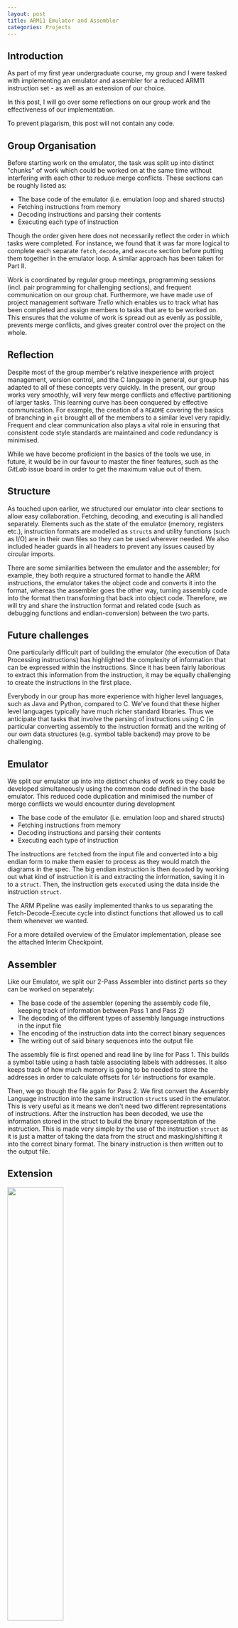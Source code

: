 ```yaml
---
layout: post
title: ARM11 Emulator and Assembler
categories: Projects
---
```


## Introduction

As part of my first year undergraduate course, my group and I were tasked with implementing an emulator and assembler for a reduced ARM11 instruction set - as well as an extension of our choice.

In this post, I will go over some reflections on our group work and the effectiveness of our implementation.

To prevent plagarism, this post will not contain any code.

## Group Organisation

Before starting work on the emulator, the task was split up into distinct "chunks" of work which could be worked on at the same time without interfering with each other to reduce merge conflicts. These sections can be roughly listed as:

- The base code of the emulator (i.e. emulation loop and shared structs)
- Fetching instructions from memory
- Decoding instructions and parsing their contents
- Executing each type of instruction

Though the order given here does not necessarily reflect the order in which tasks were completed. For instance, we found that it was far more logical to complete each separate `fetch`, `decode`, and `execute` section before putting them together in the emulator loop. A similar approach has been taken for Part II.

Work is coordinated by regular group meetings, programming sessions (incl. pair programming for challenging sections), and frequent communication on our group chat. Furthermore, we have made use of project management software *Trello* which enables us to track what has been completed and assign members to tasks that are to be worked on. This ensures that the volume of work is spread out as evenly as possible, prevents merge conflicts, and gives greater control over the project on the whole.  

## Reflection

Despite most of the group member's relative inexperience with project management, version control, and the C language in general, our group has adapted to all of these concepts very quickly. In the present, our group works very smoothly, will very few merge conflicts and effective partitioning of larger tasks. This learning curve has been conquered by effective communication. For example, the creation of a `README` covering the basics of branching in `git` brought all of the members to a similar level very rapidly. Frequent and clear communication also plays a vital role in ensuring that consistent code style standards are maintained and code redundancy is minimised. 

While we have become proficient in the basics of the tools we use, in future, it would be in our favour to master the finer features, such as the *GitLab* issue board in order to get the maximum value out of them.

## Structure

As touched upon earlier, we structured our emulator into clear sections to allow easy collaboration. Fetching, decoding, and executing is all handled separately. Elements such as the state of the emulator (memory, registers etc.), instruction formats are modelled as `struct`s and utility functions (such as I/O) are in their own files so they can be used wherever needed. We also included header guards in all headers to prevent any issues caused by circular imports.

There are some similarities between the emulator and the assembler; for example, they both require a structured format to handle the ARM instructions, the emulator takes the object code and converts it into the format, whereas the assembler goes the other way, turning assembly code into the format then transforming that back into object code. Therefore, we will try and share the instruction format and related code (such as debugging functions and endian-conversion) between the two parts. 

## Future challenges

One particularly difficult part of building the emulator (the execution of Data Processing instructions) has highlighted the complexity of information that can be expressed within the instructions. Since it has been fairly laborious to extract this information from the instruction, it may be equally challenging to create the instructions in the first place.

Everybody in our group has more experience with higher level languages, such as Java and Python, compared to C. We've found that these higher level languages typically have much richer standard libraries. Thus we anticipate that tasks that involve the parsing of instructions using C (in particular converting assembly to the instruction format) and the writing of our own data structures (e.g. symbol table backend) may prove to be challenging.


## Emulator

We split our emulator up into into distinct chunks of work so they could be developed simultaneously using the common code defined in the base emulator. This reduced code duplication and minimised the number of merge conflicts we would encounter during development

- The base code of the emulator (i.e. emulation loop and shared structs)
- Fetching instructions from memory
- Decoding instructions and parsing their contents
- Executing each type of instruction

The instructions are `fetch`ed from the input file and converted into a big endian form to make them easier to process as they would match the diagrams in the spec. The big endian instruction is then `decode`d by working out what kind of instruction it is and extracting the information, saving it in to a `struct`. Then, the instruction gets `execute`d using the data inside the instruction `struct`.

The ARM Pipeline was easily implemented thanks to us separating the Fetch-Decode-Execute cycle into distinct functions that allowed us to call them whenever we wanted.

For a more detailed overview of the Emulator implementation, please see the attached Interim Checkpoint.

## Assembler

Like our Emulator, we split our 2-Pass Assembler into distinct parts so they can be worked on separately:

- The base code of the assembler (opening the assembly code file, keeping track of information between Pass 1 and Pass 2)
- The decoding of the different types of assembly language instructions in the input file
- The encoding of the instruction data into the correct binary sequences
- The writing out of said binary sequences into the output file


The assembly file is first opened and read line by line for Pass 1. This builds a symbol table using a hash table associating labels with addresses. It also keeps track of how much memory is going to be needed to store the addresses in order to calculate offsets for `ldr` instructions for example.

Then, we go though the file again for Pass 2. We first convert the Assembly Language instruction into the same instruction `struct`s used in the emulator. This is very useful as it means we don't need two different representations of instructions. After the instruction has been decoded, we use the information stored in the struct to build the binary representation of the instruction. This is made very simple by the use of the instruction `struct` as it is just a matter of taking the data from the struct and masking/shifting it into the correct binary format. The binary instruction is then written out to the output file.

## Extension
<img src="/assets/2018-06-30-c-project/pong-game.png" width="50%"/>

### Overview

Our extension is the classic video game Pong, except instead of playing it using traditional methods like a keyboard or mouse, it is controlled by each player's movement.

A camera is used, in conjunction with tracking markers on the players, to track each player's movements. The players movements correspond to the movement of their paddle within in the game. To make sure the tracking works as well as it can, it is run on its own machine, sending movement data over a network to the game itself.

## Extension
<img src="/assets/2018-06-30-c-project/pong-game-2.png" width="50%"/>


### Design and Implementation

Just like the previous parts of our project, the extension needed to be split up so people could work on it without conflicting. The two main parts of the game are the core game itself, and the marker tracking.

The game has been written in C using the SDL library. This library allows us to easily create windows, display graphics, and accept user input. Instead of writing a full collision detection algorithm, since the paddles only move up and down we can simply check the `y` positions of the ball and the paddle when the ball reaches the `x` position of the paddle to see if they would collide or not.

The marker tracking is written in C++ using the OpenCV library. This library has a module built to track the ArUco markers used in our project. Each marker has a unique ID, allowing us to track the positions of the marker for Player 1 and the marker for Player 2 simultaneously.

The position differences are then sent from the computer running the marker tracking software to the machine running the game by sending out UDP network packets of the form `(p1_diff, p2_diff)`

### Testing

To test our extension, we wrote a series of tests that ensure the major parts of our extension are working as intended. We then utilised the Continuous Integration feature built into GitLab to run these tests automatically when new commits get pushed to the repository. This allows us to easily see if our code is working so we don't accidentally push broken code to master.

## Group Reflection

We believe as a group we worked pretty well. Our group chat and group/pair programming sessions proved invaluable for effective communication, and allowed us to easily split work up whilst still making sure each person's code would work with the others'. 

Our method of tackling each larger task (e.g. the emulator) by breaking into many smaller tasks (e.g. fetching, decoding, executing the different instruction types) meant each person could have a clearly defined task with minimal overlap, this is definitely something we would do again as not only did it reduce merge conflicts, it meant everybody had an idea of what they had to do meaning there was much less confusion than there otherwise could've been.


### Personal Reflection

In reflection it is clear to me that our group has worked exceptionally well together. 

Each member has displayed an impressive ability to work both independently on their own task, and also in a cohesive manner when working with other team members. Everyone had a notion of how much work they were expected to complete in order to maintain the progress of the project as a whole and how their time must be managed accordingly. 

Personally, I feel that I have developed enormously as a programmer throughout this project. Not only have I expanded my technical skill-set in terms of becoming more familiar with git, but I have also learned the importance of test-driven development and how better to coordinate myself within a group environment. 

Interestingly, I felt was my greatest strength was closely related to my greatest weakness. More precisely, I found that I always had something to occupy myself with and work on, but at the same time I often found it difficult to delegate tasks to others. Thankfully this did not prove to be an issue due to the strengths of other team members, but I highlighted this as something I could improve on in the future.

When we started this project my personal goal was simply to make a significant contribution to the project. In spite of my initial fear that my programming skills would not be up to par, I feel that I have rapidly overcome this and have achieved precisely that goal. 

